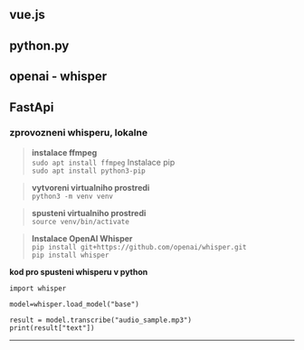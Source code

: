 ## vue.js

## python.py

## openai - whisper

## FastApi

### zprovozneni whisperu, lokalne

><b>instalace ffmpeg</b><br>
`sudo apt install ffmpeg`
>Instalace pip<br>
`sudo apt install python3-pip`

><b>vytvoreni virtualniho prostredi</b><br>
`python3 -m venv venv`

><b>spusteni virtualniho prostredi</b><br>
`source venv/bin/activate`

><b>Instalace OpenAI Whisper</b><br>
`pip install git+https://github.com/openai/whisper.git`<br>
`pip install whisper`

<b>kod pro spusteni whisperu v python</b><br>
```
import whisper

model=whisper.load_model("base")

result = model.transcribe("audio_sample.mp3")
print(result["text"])
```



------------------------------------

